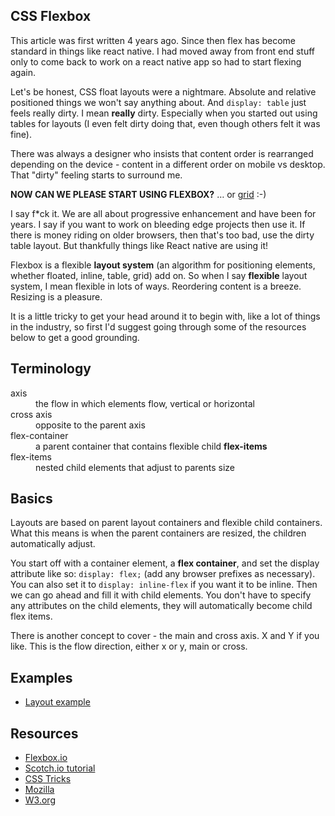 ## CSS Flexbox

This article was first written 4 years ago. Since then flex has become standard in things like react native. I had moved away from front end stuff only to come back to work on a react native app so had to start flexing again.

Let's be honest, CSS float layouts were a nightmare. Absolute and relative positioned things we won't say anything about. And ```display: table``` just feels really dirty. I mean **really** dirty. Especially when you started out using tables for layouts (I even felt dirty doing that, even though others felt it was fine).

There was always a designer who insists that content order is rearranged depending on the device - content in a different order on mobile vs desktop. That "dirty" feeling starts to surround me.

**NOW CAN WE PLEASE START USING FLEXBOX?** &hellip; or [grid](http://www.w3.org/TR/2015/WD-css-grid-1-20150917/) :-)

I say f*ck it. We are all about progressive enhancement and have been for years. I say if you want to work on bleeding edge projects then use it. If there is money riding on older browsers, then that's too bad, use the dirty table layout. But thankfully things like React native are using it!

Flexbox is a flexible **layout system** (an algorithm for positioning elements, whether floated, inline, table, grid) add on. So when I say **flexible** layout system, I mean flexible in lots of ways. Reordering content is a breeze. Resizing is a pleasure.

It is a little tricky to get your head around it to begin with, like a lot of things in the industry, so first I'd suggest going through some of the resources below to get a good grounding.

## Terminology

<dl>
  <dt>axis</dt>
  <dd>the flow in which elements flow, vertical or horizontal<dd>
  <dt>cross axis</dt>
  <dd>opposite to the parent axis<dd>
  <dt>flex-container</dt>
  <dd>a parent container that contains flexible child <b>flex-items</b></dd>
  <dt>flex-items</dt>
  <dd>nested child elements that adjust to parents size</dd>
</dl>

## Basics

Layouts are based on parent layout containers and flexible child containers. What this means is when the parent containers are resized, the children automatically adjust.

You start off with a container element, a **flex container**, and set the display attribute like so: ``` display: flex; ``` (add any browser prefixes as necessary). You can also set it to ```display: inline-flex``` if you want it to be inline. Then we can go ahead and fill it with child elements. You don't have to specify any attributes on the child elements, they will automatically become child flex items.

There is another concept to cover - the main and cross axis. X and Y if you like. This is the flow direction, either x or y, main or cross.

## Examples

- [Layout example](./examples/layout/index.html)

## Resources

- [Flexbox.io](http://flexbox.io/)
- [Scotch.io tutorial](https://scotch.io/tutorials/a-visual-guide-to-css3-flexbox-properties)
- [CSS Tricks](https://css-tricks.com/snippets/css/a-guide-to-flexbox/)
- [Mozilla](https://developer.mozilla.org/en-US/docs/Web/Guide/CSS/Flexible_boxes)
- [W3.org](http://www.w3.org/TR/css3-flexbox/)